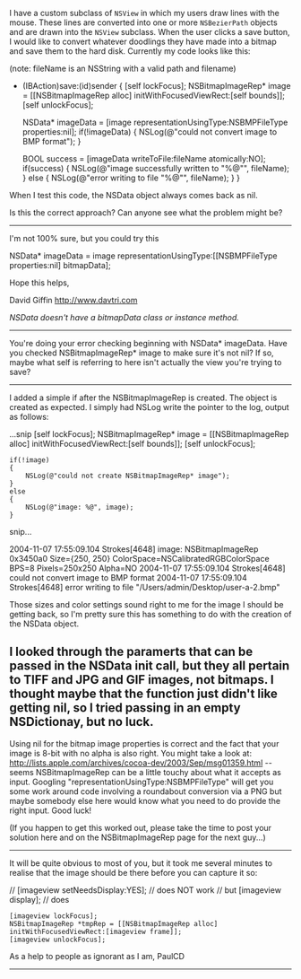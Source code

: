 

I have a custom subclass of <code>NSView</code> in which my users draw lines with the mouse.  These lines are converted into one or more <code>NSBezierPath</code> objects and are drawn into the <code>NSView</code> subclass.  When the user clicks a save button, I would like to convert whatever doodlings they have made into a bitmap and save them to the hard disk.  Currently my code looks like this:

(note: fileName is an NSString with a valid path and filename)

    
- (IBAction)save:(id)sender
{
	[self lockFocus];
	NSBitmapImageRep* image = 
		[[NSBitmapImageRep alloc] initWithFocusedViewRect:[self bounds]];
	[self unlockFocus];
	
	NSData* imageData = [image representationUsingType:NSBMPFileType properties:nil];
	if(!imageData)
	{
		NSLog(@"could not convert image to BMP format");
	}
	
	BOOL success = [imageData writeToFile:fileName atomically:NO];
	if(success)
	{
		NSLog(@"image successfully written to \"%@\"", fileName);
	}
	else
	{
		NSLog(@"error writing to file \"%@\"", fileName);
	}
}


When I test this code, the NSData object always comes back as nil.

Is this the correct approach?  Can anyone see what the problem might be?

----

I'm not 100% sure, but you could try this

    
NSData* imageData = image representationUsingType:[[NSBMPFileType properties:nil] bitmapData];


Hope this helps,

David Giffin http://www.davtri.com

*NSData doesn't have a     bitmapData class or instance method.*

----
You're doing your error checking beginning with NSData*     imageData. Have you checked NSBitmapImageRep*     image to make sure it's not nil? If so, maybe what     self is referring to here isn't actually the view you're trying to save?

----

I added a simple if after the NSBitmapImageRep is created.  The object is created as expected.  I simply had NSLog write the pointer to the log, output as follows:

    
...snip
	[self lockFocus];
	NSBitmapImageRep* image = [[NSBitmapImageRep alloc] initWithFocusedViewRect:[self bounds]];
	[self unlockFocus];
	
	if(!image)
	{
		NSLog(@"could not create NSBitmapImageRep* image");
	}
	else
	{
		NSLog(@"image: %@", image);
	}
snip...


    
2004-11-07 17:55:09.104 Strokes[4648] image: NSBitmapImageRep 0x3450a0 Size={250, 250} ColorSpace=NSCalibratedRGBColorSpace BPS=8 Pixels=250x250 Alpha=NO
2004-11-07 17:55:09.104 Strokes[4648] could not convert image to BMP format
2004-11-07 17:55:09.104 Strokes[4648] error writing to file "/Users/admin/Desktop/user-a-2.bmp"


Those sizes and color settings sound right to me for the image I should be getting back, so I'm pretty sure this has something to do with the creation of the NSData object.  

I looked through the paramerts that can be passed in the NSData init call, but they all pertain to TIFF and JPG and GIF images, not bitmaps.  I thought maybe that the function just didn't like getting nil, so I tried passing in an empty NSDictionay, but no luck.
----
Using nil for the bitmap image properties is correct and the fact that your image is 8-bit with no alpha is also right. You might take a look at: http://lists.apple.com/archives/cocoa-dev/2003/Sep/msg01359.html -- seems NSBitmapImageRep can be a little touchy about what it accepts as input. Googling "representationUsingType:NSBMPFileType" will get you some work around code involving a roundabout conversion via a PNG but maybe somebody else here would know what you need to do provide the right input. Good luck!

(If you happen to get this worked out, please take the time to post your solution here and on the NSBitmapImageRep page for the next guy...)

----

It will be quite obvious to most of you, but it took me several minutes to realise that the image should be there before you can capture it
so:
    
//	[imageview setNeedsDisplay:YES];	// does NOT work
// but
	[imageview display];			// does
	
	[imageview lockFocus];
	NSBitmapImageRep *tmpRep = [[NSBitmapImageRep alloc] initWithFocusedViewRect:[imageview frame]];
	[imageview unlockFocus];

As a help to people as ignorant as I am, PaulCD

----
